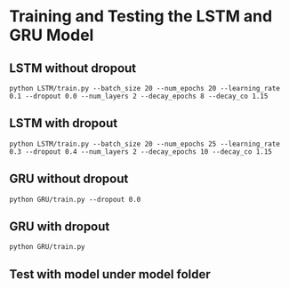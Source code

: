 # Training and Testing the LSTM and GRU Model

## LSTM without dropout

```python LSTM/train.py --batch_size 20 --num_epochs 20 --learning_rate 0.1 --dropout 0.0 --num_layers 2 --decay_epochs 8 --decay_co 1.15 ```

## LSTM with dropout

```python LSTM/train.py --batch_size 20 --num_epochs 25 --learning_rate 0.3 --dropout 0.4 --num_layers 2 --decay_epochs 10 --decay_co 1.15```

## GRU without dropout

```python GRU/train.py --dropout 0.0```

## GRU with dropout

```python GRU/train.py```

## Test with model under model folder
